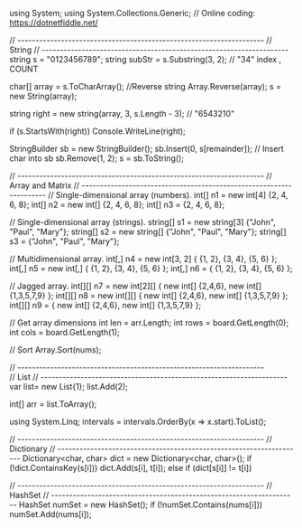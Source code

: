 using System;
using System.Collections.Generic;
// Online coding: https://dotnetfiddle.net/

// --------------------------------------------------------------------
// String
// --------------------------------------------------------------------
string s = "0123456789";
string subStr = s.Substring(3, 2);   // "34" index , COUNT

char[] array = s.ToCharArray();     //Reverse string
Array.Reverse(array);
s = new String(array);

string right = new string(array, 3, s.Length - 3);  // "6543210"

if (s.StartsWith(right))
    Console.WriteLine(right);

StringBuilder sb = new StringBuilder();
sb.Insert(0, s[remainder]);     // Insert char into sb
sb.Remove(1, 2);
s = sb.ToString();

// --------------------------------------------------------------------
// Array and Matrix
// --------------------------------------------------------------------
// Single-dimensional array (numbers).
int[] n1 = new int[4] {2, 4, 6, 8};
int[] n2 = new int[] {2, 4, 6, 8};
int[] n3 = {2, 4, 6, 8};

// Single-dimensional array (strings).
string[] s1 = new string[3] {"John", "Paul", "Mary"};
string[] s2 = new string[] {"John", "Paul", "Mary"};
string[] s3 = {"John", "Paul", "Mary"};

// Multidimensional array.
int[,] n4 = new int[3, 2] { {1, 2}, {3, 4}, {5, 6} };
int[,] n5 = new int[,] { {1, 2}, {3, 4}, {5, 6} };
int[,] n6 = { {1, 2}, {3, 4}, {5, 6} };

// Jagged array.
int[][] n7 = new int[2][] { new int[] {2,4,6}, new int[] {1,3,5,7,9} };
int[][] n8 = new int[][] { new int[] {2,4,6}, new int[] {1,3,5,7,9} };
int[][] n9 = { new int[] {2,4,6}, new int[] {1,3,5,7,9} };

// Get array dimensions
int len = arr.Length;
int rows = board.GetLength(0);
int cols = board.GetLength(1);

// Sort
Array.Sort(nums);
            
// --------------------------------------------------------------------        
// List 
// --------------------------------------------------------------------
var list= new List<int>{1};
list.Add(2);

int[] arr = list.ToArray();

using System.Linq;
intervals = intervals.OrderBy(x => x.start).ToList();

// --------------------------------------------------------------------
// Dictionary
// --------------------------------------------------------------------
Dictionary<char, char> dict = new Dictionary<char, char>();
if (!dict.ContainsKey(s[i]))
    dict.Add(s[i], t[i]);
else
    if (dict[s[i]] != t[i])

// --------------------------------------------------------------------
// HashSet
// --------------------------------------------------------------------
HashSet<int> numSet = new HashSet<int>();
if (!numSet.Contains(nums[i]))
    numSet.Add(nums[i]);    
